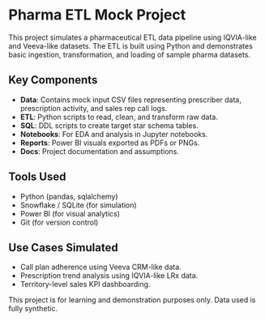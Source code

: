 
# Pharma ETL Mock Project

This project simulates a pharmaceutical ETL data pipeline using IQVIA-like and Veeva-like datasets. The ETL is built using Python and demonstrates basic ingestion, transformation, and loading of sample pharma datasets.

## Key Components

- **Data**: Contains mock input CSV files representing prescriber data, prescription activity, and sales rep call logs.
- **ETL**: Python scripts to read, clean, and transform raw data.
- **SQL**: DDL scripts to create target star schema tables.
- **Notebooks**: For EDA and analysis in Jupyter notebooks.
- **Reports**: Power BI visuals exported as PDFs or PNGs.
- **Docs**: Project documentation and assumptions.

## Tools Used

- Python (pandas, sqlalchemy)
- Snowflake / SQLite (for simulation)
- Power BI (for visual analytics)
- Git (for version control)

## Use Cases Simulated

- Call plan adherence using Veeva CRM-like data.
- Prescription trend analysis using IQVIA-like LRx data.
- Territory-level sales KPI dashboarding.

This project is for learning and demonstration purposes only. Data used is fully synthetic.
